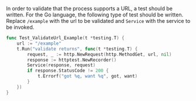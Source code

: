 In order to validate that the process supports a URL, a test should be written.  For the Go language, the following type of test should be written.  Replace `/example` with the url to be validated and `Service` with the service to be invoked.

```go
func Test_ValidateUrl_Example(t *testing.T) {
    url := "/example"
    t.Run("validate returns", func(t *testing.T) {
		request, _ := http.NewRequest(http.MethodGet, url, nil)
		response := httptest.NewRecorder()
		Service(response, request)
		if response.StatusCode != 200 {
			t.Errorf("got %q, want %q", got, want)
		}
	})
}
```